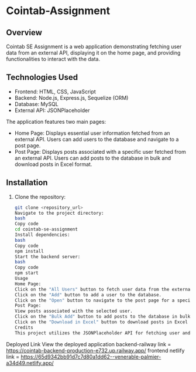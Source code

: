 # Cointab-Assignment

## Overview

Cointab SE Assignment is a web application demonstrating fetching user data from an external API, displaying it on the home page, and providing functionalities to interact with the data.

## Technologies Used

- Frontend: HTML, CSS, JavaScript
- Backend: Node.js, Express.js, Sequelize (ORM)
- Database: MySQL
- External API: JSONPlaceholder

The application features two main pages:

- Home Page: Displays essential user information fetched from an external API. Users can add users to the database and navigate to a post page.
- Post Page: Displays posts associated with a specific user fetched from an external API. Users can add posts to the database in bulk and download posts in Excel format.

## Installation

1. Clone the repository:
   ```bash
   git clone <repository_url>
   Navigate to the project directory:
   bash
   Copy code
   cd cointab-se-assignment
   Install dependencies:
   bash
   Copy code
   npm install
   Start the backend server:
   bash
   Copy code
   npm start
   Usage
   Home Page:
   Click on the "All Users" button to fetch user data from the external API.
   Click on the "Add" button to add a user to the database.
   Click on the "Open" button to navigate to the post page for a specific user.
   Post Page:
   View posts associated with the selected user.
   Click on the "Bulk Add" button to add posts to the database in bulk.
   Click on the "Download in Excel" button to download posts in Excel format.
   Credits
   This project utilizes the JSONPlaceholder API for fetching user and post data.
   ```

Deployed Link
View the deployed application
backend-railway link = https://cointab-backend-production-e732.up.railway.app/
frontend netlify link = https://65d9342bb91d7c7d80a1dd62--venerable-palmier-a34d49.netlify.app/
